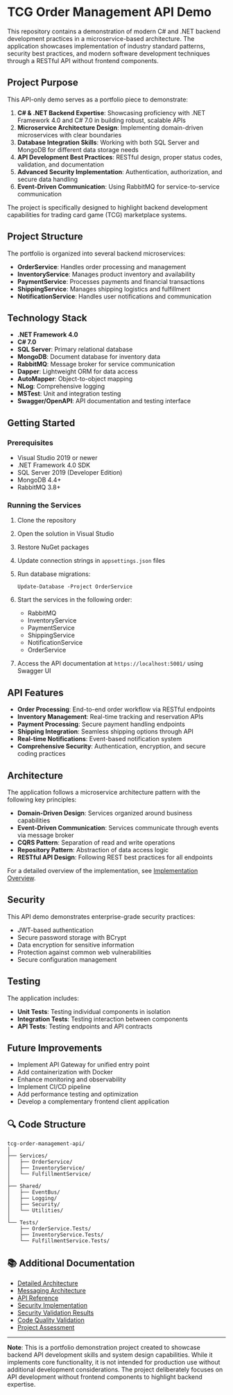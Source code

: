# TCG Order Management API Demo

This repository contains a demonstration of modern C# and .NET backend development practices in a microservice-based architecture. The application showcases implementation of industry standard patterns, security best practices, and modern software development techniques through a RESTful API without frontend components.

## Project Purpose

This API-only demo serves as a portfolio piece to demonstrate:

1. **C# & .NET Backend Expertise**: Showcasing proficiency with .NET Framework 4.0 and C# 7.0 in building robust, scalable APIs
2. **Microservice Architecture Design**: Implementing domain-driven microservices with clear boundaries
3. **Database Integration Skills**: Working with both SQL Server and MongoDB for different data storage needs
4. **API Development Best Practices**: RESTful design, proper status codes, validation, and documentation
5. **Advanced Security Implementation**: Authentication, authorization, and secure data handling
6. **Event-Driven Communication**: Using RabbitMQ for service-to-service communication

The project is specifically designed to highlight backend development capabilities for trading card game (TCG) marketplace systems.

## Project Structure

The portfolio is organized into several backend microservices:

- **OrderService**: Handles order processing and management
- **InventoryService**: Manages product inventory and availability
- **PaymentService**: Processes payments and financial transactions
- **ShippingService**: Manages shipping logistics and fulfillment
- **NotificationService**: Handles user notifications and communication

## Technology Stack

- **.NET Framework 4.0**
- **C# 7.0**
- **SQL Server**: Primary relational database
- **MongoDB**: Document database for inventory data
- **RabbitMQ**: Message broker for service communication
- **Dapper**: Lightweight ORM for data access
- **AutoMapper**: Object-to-object mapping
- **NLog**: Comprehensive logging
- **MSTest**: Unit and integration testing
- **Swagger/OpenAPI**: API documentation and testing interface

## Getting Started

### Prerequisites

- Visual Studio 2019 or newer
- .NET Framework 4.0 SDK
- SQL Server 2019 (Developer Edition)
- MongoDB 4.4+
- RabbitMQ 3.8+

### Running the Services

1. Clone the repository
2. Open the solution in Visual Studio
3. Restore NuGet packages
4. Update connection strings in `appsettings.json` files
5. Run database migrations:
   ```
   Update-Database -Project OrderService
   ```
6. Start the services in the following order:
   - RabbitMQ
   - InventoryService
   - PaymentService
   - ShippingService
   - NotificationService
   - OrderService

7. Access the API documentation at `https://localhost:5001/` using Swagger UI

## API Features

- **Order Processing**: End-to-end order workflow via RESTful endpoints
- **Inventory Management**: Real-time tracking and reservation APIs
- **Payment Processing**: Secure payment handling endpoints
- **Shipping Integration**: Seamless shipping options through API
- **Real-time Notifications**: Event-based notification system
- **Comprehensive Security**: Authentication, encryption, and secure coding practices

## Architecture

The application follows a microservice architecture pattern with the following key principles:

- **Domain-Driven Design**: Services organized around business capabilities
- **Event-Driven Communication**: Services communicate through events via message broker
- **CQRS Pattern**: Separation of read and write operations
- **Repository Pattern**: Abstraction of data access logic
- **RESTful API Design**: Following REST best practices for all endpoints

For a detailed overview of the implementation, see [Implementation Overview](docs/implementation-overview.md).

## Security

This API demo demonstrates enterprise-grade security practices:

- JWT-based authentication
- Secure password storage with BCrypt
- Data encryption for sensitive information
- Protection against common web vulnerabilities
- Secure configuration management

## Testing

The application includes:

- **Unit Tests**: Testing individual components in isolation
- **Integration Tests**: Testing interaction between components
- **API Tests**: Testing endpoints and API contracts

## Future Improvements

- Implement API Gateway for unified entry point
- Add containerization with Docker
- Enhance monitoring and observability
- Implement CI/CD pipeline
- Add performance testing and optimization
- Develop a complementary frontend client application

## 🔍 Code Structure

```
tcg-order-management-api/
│
├── Services/
│   ├── OrderService/
│   ├── InventoryService/
│   └── FulfillmentService/
│
├── Shared/
│   ├── EventBus/
│   ├── Logging/
│   ├── Security/
│   └── Utilities/
│
└── Tests/
    ├── OrderService.Tests/
    ├── InventoryService.Tests/
    └── FulfillmentService.Tests/
```

## 📚 Additional Documentation

- [Detailed Architecture](ARCHITECTURE.md)
- [Messaging Architecture](docs/messaging-architecture.md)
- [API Reference](API-REFERENCE.md)
- [Security Implementation](docs/security-implementation.md)
- [Security Validation Results](docs/security-validation-results.md)
- [Code Quality Validation](docs/code-quality-validation.md)
- [Project Assessment](docs/project-assessment.md)

---

**Note**: This is a portfolio demonstration project created to showcase backend API development skills and system design capabilities. While it implements core functionality, it is not intended for production use without additional development considerations. The project deliberately focuses on API development without frontend components to highlight backend expertise. 
